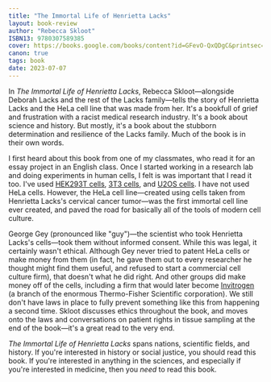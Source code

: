 ```yaml
---
title: "The Immortal Life of Henrietta Lacks"
layout: book-review
author: "Rebecca Skloot"
ISBN13: 9780307589385
cover: https://books.google.com/books/content?id=GFevO-QxQDgC&printsec=frontcover&img=1&zoom=1&edge=curl&source=gbs_api
canon: true
tags: book
date: 2023-07-07
---
```


In *The Immortal Life of Henrietta Lacks*, Rebecca Skloot—alongside Deborah Lacks and the rest of the Lacks family—tells the story of Henrietta Lacks and the HeLa cell line that was made from her.
It's a bookfull of grief and frustration with a racist medical research industry.
It's a book about science and history.
But mostly, it's a book about the stubborn determination and resilience of the Lacks family.
Much of the book is in their own words.

I first heard about this book from one of my classmates, who read it for an essay project in an English class.
Once I started working in a research lab and doing experiments in human cells, I felt is was important that I read it too.
I've used [HEK293T cells](https://www.synthego.com/hek293), [3T3 cells](https://en.wikipedia.org/wiki/3T3_cells), and [U2OS cells](https://www.microscopyu.com/gallery-images/human-bone-osteosarcoma-epithelial-cells-u2os-line).
I have not used HeLa cells.
However, the HeLa cell line—created using cells taken from Henrietta Lacks's cervical cancer tumor—was the first immortal cell line ever created, and paved the road for basically all of the tools of modern cell culture.

George Gey (pronounced like "guy")—the scientist who took Henrietta Lacks's cells—took them without informed consent.
While this was legal, it certainly wasn't ethical.
Although Gey never tried to patent HeLa cells or make money from them (in fact, he gave them out to every researcher he thought might find them useful, and refused to start a commercial cell culture firm), that doesn't what he did right.
And other groups did make money off of the cells, including a firm that would later become [Invitrogen](https://www.thermofisher.com/us/en/home/brands/invitrogen.html) (a branch of the enormous Thermo-Fisher Scientific corporation).
We still don't have laws in place to fully prevent something like this from happening a second time.
Skloot discusses ethics throughout the book, and moves onto the laws and conversations on patient rights in tissue sampling at the end of the book—it's a great read to the very end.

*The Immortal Life of Henrietta Lacks* spans nations, scientific fields, and history.
If you're interested in history or social justice, you should read this book.
If you're interested in anything in the sciences, and especially if you're interested in medicine, then you *need* to read this book.
